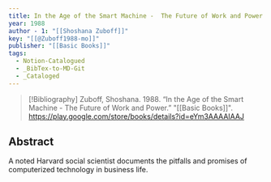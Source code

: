```yaml
---
title: In the Age of the Smart Machine -  The Future of Work and Power
year: 1988
author - 1: "[[Shoshana Zuboff]]"
key: "[[@Zuboff1988-mo]]"
publisher: "[[Basic Books]]"
tags:
  - Notion-Catalogued
  - _BibTex-to-MD-Git
  - _Cataloged
---
```


> [!Bibliography]
> Zuboff, Shoshana. 1988. “In the Age of the Smart Machine -  The Future of Work and Power.” "[[Basic Books]]". https://play.google.com/store/books/details?id=eYm3AAAAIAAJ

## Abstract
A noted Harvard social scientist documents the pitfalls and promises of computerized technology in business life.